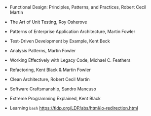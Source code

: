 
- Functional Design: Principles, Patterns, and Practices, Robert Cecil Martin
- The Art of Unit Testing, Roy Osherove
- Patterns of Enterprise Application Architecture, Martin Fowler
- Test-Driven Development by Example, Kent Beck
- Analysis Patterns, Martin Fowler
- Working Effectively with Legacy Code, Michael C. Feathers
- Refactoring, Kent Black & Martin Fowler
- Clean Architecture, Robert Cecil Martin
- Software Craftsmanship, Sandro Mancuso
- Extreme Programming Explained, Kent Black

- Learning `bash`
https://tldp.org/LDP/abs/html/io-redirection.html

